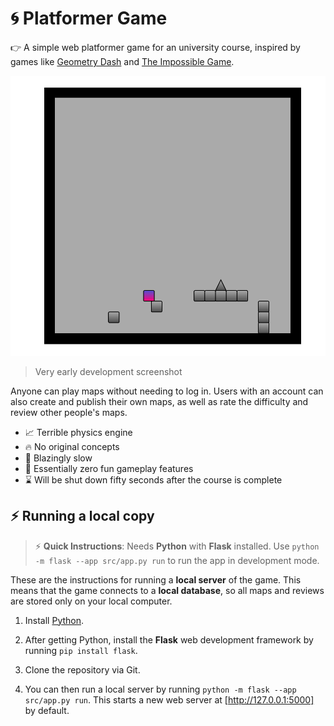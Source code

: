 # :cyclone: Platformer Game

:point_right: A simple web platformer game for an university course, inspired by games like [Geometry Dash](https://www.robtopgames.com/) and [The Impossible Game](https://impossible.game/). 

![Small preview image of a very early version of the game](assets/preview.png)

> Very early development screenshot

Anyone can play maps without needing to log in. Users with an account can also create and publish their own maps, as well as rate the difficulty and review other people's maps.

 * :chart_with_upwards_trend: Terrible physics engine
 * :fire: No original concepts
 * :rocket: Blazingly slow
 * :tada: Essentially zero fun gameplay features
 * :hourglass: Will be shut down fifty seconds after the course is complete

## :zap: Running a local copy

> :zap: **Quick Instructions**: Needs **Python** with **Flask** installed. Use `python -m flask --app src/app.py run` to run the app in development mode.

These are the instructions for running a **local server** of the game. This means that the game connects to a **local database**, so all maps and reviews are stored only on your local computer.

1. Install [Python](https://www.python.org/downloads/).

2. After getting Python, install the **Flask** web development framework by running `pip install flask`.

3. Clone the repository via Git.

4. You can then run a local server by running `python -m flask --app src/app.py run`. This starts a new web server at [http://127.0.0.1:5000] by default.

